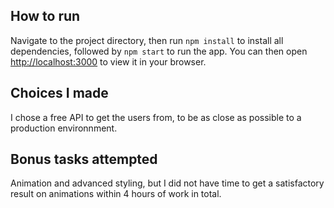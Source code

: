 ## How to run

Navigate to the project directory, then run `npm install` to install all dependencies, followed by `npm start` to run the app.
You can then open [http://localhost:3000](http://localhost:3000) to view it in your browser.

## Choices I made

I chose a free API to get the users from, to be as close as possible to a production environnment.

## Bonus tasks attempted

Animation and advanced styling, but I did not have time to get a satisfactory result on animations within 4 hours of work in total.